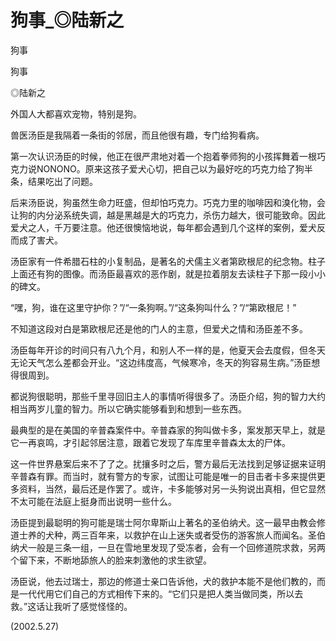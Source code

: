 # 狗事_◎陆新之

狗事

狗事

◎陆新之

外国人大都喜欢宠物，特别是狗。

兽医汤臣是我隔着一条街的邻居，而且他很有趣，专门给狗看病。

第一次认识汤臣的时候，他正在很严肃地对着一个抱着拳师狗的小孩挥舞着一根巧克力说NONONO。原来这孩子爱犬心切，把自己以为最好吃的巧克力给了狗半条，结果吃出了问题。

后来汤臣说，狗虽然生命力旺盛，但却怕巧克力。巧克力里的咖啡因和溴化物，会让狗的内分泌系统失调，越是黑越是大的巧克力，杀伤力越大，很可能致命。因此爱犬之人，千万要注意。他还很懊恼地说，每年都会遇到几个这样的案例，爱犬反而成了害犬。

汤臣家有一件希腊石柱的小复制品，是著名的犬儒主义者第欧根尼的纪念物。柱子上面还有狗的图像。而汤臣最喜欢的恶作剧，就是拉着朋友去读柱子下那一段小小的碑文。

“嘿，狗，谁在这里守护你？”/“一条狗啊。”/“这条狗叫什么？”/“第欧根尼！”

不知道这段对白是第欧根尼还是他的门人的主意，但爱犬之情和汤臣差不多。

汤臣每年开诊的时间只有八九个月，和别人不一样的是，他夏天会去度假，但冬天无论天气怎么差都会开业。“这边纬度高，气候寒冷，冬天的狗容易生病。”汤臣想得很周到。

都说狗很聪明，那些千里寻回旧主人的事情听得很多了。汤臣介绍，狗的智力大约相当两岁儿童的智力。所以它确实能够看到和想到一些东西。

最典型的是在美国的辛普森案件中。辛普森家的狗叫做卡多，案发那天早上，就是它一再哀鸣，才引起邻居注意，跟着它发现了车库里辛普森太太的尸体。

这一件世界悬案后来不了了之。扰攘多时之后，警方最后无法找到足够证据来证明辛普森有罪。而当时，就有警方的专家，试图让可能是唯一的目击者卡多来提供更多资料，当然，最后还是作罢了。或许，卡多能够对另一头狗说出真相，但它显然不太可能在法庭上挺身而出说明一些什么。

汤臣提到最聪明的狗可能是瑞士阿尔卑斯山上著名的圣伯纳犬。这一最早由教会修道士养的犬种，两三百年来，以救护在山上迷失或者受伤的游客旅人而闻名。圣伯纳犬一般是三条一组，一旦在雪地里发现了受冻者，会有一个回修道院求救，另两个留下来，不断地舔旅人的脸来刺激他的求生欲望。

汤臣说，他去过瑞士，那边的修道士亲口告诉他，犬的救护本能不是他们教的，而是一代代用它们自己的方式相传下来的。“它们只是把人类当做同类，所以去救。”这话让我听了感觉怪怪的。

(2002.5.27)